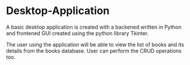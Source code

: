 # Desktop-Application
A basic desktop application is created with a backened written in Python and frontened GUI created using the python library Tkinter.

The user using the application will be able to view the list of books and its details from the books database. User can perform the CRUD operations too.
